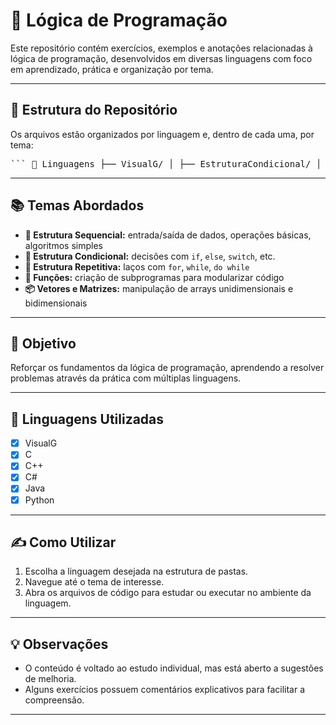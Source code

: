 # 🧠 Lógica de Programação

Este repositório contém exercícios, exemplos e anotações relacionadas à lógica de programação, desenvolvidos em diversas linguagens com foco em aprendizado, prática e organização por tema.

---

## 📁 Estrutura do Repositório

Os arquivos estão organizados por linguagem e, dentro de cada uma, por tema:

<pre>``` 📁 Linguagens ├── VisualG/ │ ├── EstruturaCondicional/ │ ├── EstruturaRepetitiva/ │ ├── EstruturaSequencial/ │ ├── Funcoes/ │ └── VetoresEMatrizes/ ├── C/ │ ├── EstruturaCondicional/ │ ├── EstruturaRepetitiva/ │ ├── EstruturaSequencial/ │ ├── Funcoes/ │ └── VetoresEMatrizes/ ├── C++/ │ ├── EstruturaCondicional/ │ ├── EstruturaRepetitiva/ │ ├── EstruturaSequencial/ │ ├── Funcoes/ │ └── VetoresEMatrizes/ ├── C#/ │ ├── EstruturaCondicional/ │ ├── EstruturaRepetitiva/ │ ├── EstruturaSequencial/ │ ├── Funcoes/ │ └── VetoresEMatrizes/ ├── Java/ │ ├── EstruturaCondicional/ │ ├── EstruturaRepetitiva/ │ ├── EstruturaSequencial/ │ ├── Funcoes/ │ └── VetoresEMatrizes/ └── Python/ ├── EstruturaCondicional/ ├── EstruturaRepetitiva/ ├── EstruturaSequencial/ ├── Funcoes/ └── VetoresEMatrizes/ ``` </pre>



---

## 📚 Temas Abordados

- **📌 Estrutura Sequencial:** entrada/saída de dados, operações básicas, algoritmos simples
- **🧭 Estrutura Condicional:** decisões com `if`, `else`, `switch`, etc.
- **🔁 Estrutura Repetitiva:** laços com `for`, `while`, `do while`
- **🧮 Funções:** criação de subprogramas para modularizar código
- **📦 Vetores e Matrizes:** manipulação de arrays unidimensionais e bidimensionais

---

## 🎯 Objetivo

Reforçar os fundamentos da lógica de programação, aprendendo a resolver problemas através da prática com múltiplas linguagens.

---

## 🧪 Linguagens Utilizadas

- [x] VisualG
- [x] C
- [x] C++
- [x] C#
- [x] Java
- [x] Python

---

## ✍️ Como Utilizar

1. Escolha a linguagem desejada na estrutura de pastas.
2. Navegue até o tema de interesse.
3. Abra os arquivos de código para estudar ou executar no ambiente da linguagem.

---

## 💡 Observações

- O conteúdo é voltado ao estudo individual, mas está aberto a sugestões de melhoria.
- Alguns exercícios possuem comentários explicativos para facilitar a compreensão.

---


